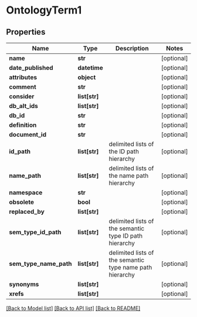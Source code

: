 # OntologyTerm1

## Properties
Name | Type | Description | Notes
------------ | ------------- | ------------- | -------------
**name** | **str** |  | [optional] 
**date_published** | **datetime** |  | [optional] 
**attributes** | **object** |  | [optional] 
**comment** | **str** |  | [optional] 
**consider** | **list[str]** |  | [optional] 
**db_alt_ids** | **list[str]** |  | [optional] 
**db_id** | **str** |  | [optional] 
**definition** | **str** |  | [optional] 
**document_id** | **str** |  | [optional] 
**id_path** | **list[str]** | delimited lists of the ID path hierarchy | [optional] 
**name_path** | **list[str]** | delimited lists of the name path hierarchy | [optional] 
**namespace** | **str** |  | [optional] 
**obsolete** | **bool** |  | [optional] 
**replaced_by** | **list[str]** |  | [optional] 
**sem_type_id_path** | **list[str]** | delimited lists of the semantic type ID path hierarchy | [optional] 
**sem_type_name_path** | **list[str]** | delimited lists of the semantic type name path hierarchy | [optional] 
**synonyms** | **list[str]** |  | [optional] 
**xrefs** | **list[str]** |  | [optional] 

[[Back to Model list]](../README.md#documentation-for-models) [[Back to API list]](../README.md#documentation-for-api-endpoints) [[Back to README]](../README.md)

